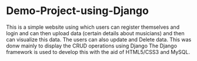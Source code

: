 # Demo-Project-using-Django
This is a simple website using which users can register themselves and login and can then upload data (certain details about musicians) and then can visualize this data. The users can also update and Delete data. This was donw mainly to display the CRUD operations using Django 
The Django framework is used to develop this with the aid of HTML5/CSS3 and MySQL.
